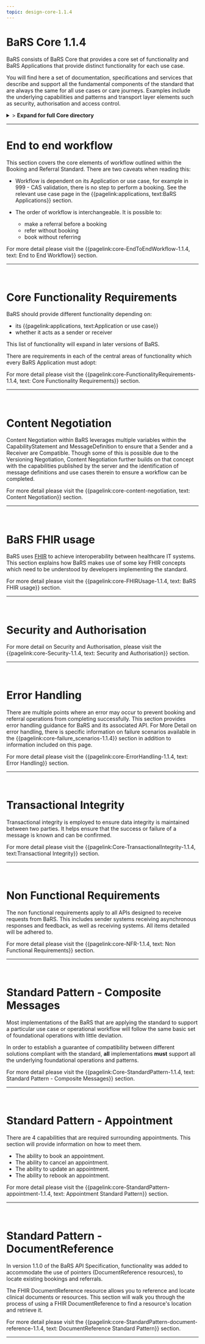 ```yaml
---
topic: design-core-1.1.4
---
```


# BaRS Core 1.1.4

BaRS consists of BaRS Core that provides a core set of functionality and BaRS Applications that provide distinct functionality for each use case.

You will find here a set of documentation, specifications and services that describe and support all the fundamental components of the standard that are always the same for all use cases or care journeys. Examples include the underlying capabilities and patterns and transport layer elements such as security, authorisation and access control.

<details>
<summary>> <b class="barslink">Expand for full Core directory</b></summary>

&bull; {{pagelink:design-core-1.1.4 , text: Core 1.1.4}}</br>
&nbsp;&nbsp;&bull; {{pagelink:core-EndToEndWorkflow-1.1.4 , text:End to end workflow}}</br>
&nbsp;&nbsp;&nbsp;&nbsp;&bull; {{pagelink:core-EndToEndWorkflow-ServiceDiscovery-1.1.4 , text:Service Discovery}}</br>
&nbsp;&nbsp;&nbsp;&nbsp;&bull; {{pagelink:core-EndToEndWorkflow-BaRSAuth-1.1.4 , text:Authenticate with BaRS}}</br>
&nbsp;&nbsp;&nbsp;&nbsp;&bull; {{pagelink:core-EndToEndWorkflow-API-1.1.4 , text:BaRS FHIR API}}</br>
&nbsp;&nbsp;&nbsp;&nbsp;&bull; {{pagelink:core-EndToEndWorkflow-HTTPHeader-1.1.4 , text:HTTP Header}}</br>
&nbsp;&nbsp;&nbsp;&nbsp;&bull; {{pagelink:core-EndToEndWorkflow-Routing-1.1.4 , text:Routing}}</br>
&nbsp;&nbsp;&nbsp;&nbsp;&bull; {{pagelink:core-EndToEndWorkflow-Auth-1.1.4 , text:Authentication and Authorisation}}</br>
&nbsp;&nbsp;&nbsp;&nbsp;&bull; {{pagelink:core-EndToEndWorkflow-Transactional-Integrity-1.1.4 , text:Transactional Integrity}}</br>
&nbsp;&nbsp;&nbsp;&nbsp;&bull; {{pagelink:core-EndToEndWorkflow-HTTPResponseHeader-1.1.4 , text:HTTP Response Headers}}</br>
&nbsp;&nbsp;&nbsp;&nbsp;&bull; {{pagelink:core-EndToEndWorkflow-Processing-1.1.4 , text:Processing Requests}}</br>
&nbsp;&nbsp;&nbsp;&nbsp;&bull; {{pagelink:core-EndToEndWorkflow-Responses-1.1.4 , text:Responses}}</br>
&nbsp;&nbsp;&nbsp;&nbsp;&bull; {{pagelink:core-EndToEndWorkflow-ReversingRoles-1.1.4 , text:Reversing Roles}}</br>
&nbsp;&nbsp;&nbsp;&nbsp;&bull; {{pagelink:core-EndToEndWorkflow-AsyncWorkflow-1.1.4 , text:Asynchronous Workflow}}</br>
&nbsp;&nbsp;&bull; {{pagelink:core-FunctionalityRequirements-1.1.4 , text:Core Functionality Requirements.}}</br>
&nbsp;&nbsp;&nbsp;&nbsp;&bull; {{pagelink:core-FunctionalityRequirements-All-1.1.4 , text:All}}</br>
&nbsp;&nbsp;&nbsp;&nbsp;&bull; {{pagelink:core-FunctionalityRequirements-Caching-1.1.4 , text:Caching}}</br>
&nbsp;&nbsp;&nbsp;&nbsp;&bull; {{pagelink:core-FunctionalityRequirements-BookingSender-1.1.4 , text:Booking Sender}}</br>
&nbsp;&nbsp;&nbsp;&nbsp;&bull; {{pagelink:core-FunctionalityRequirements-BookingReceiver-1.1.4 , text:Booking Receiver}}</br>
&nbsp;&nbsp;&nbsp;&nbsp;&bull; {{pagelink:core-FunctionalityRequirements-ReferralSender-1.1.4 , text:Referral Sender}}</br>
&nbsp;&nbsp;&nbsp;&nbsp;&bull; {{pagelink:core-FunctionalityRequirements-ReferralReceiver-1.1.4 , text:Referral Receiver}}</br>
&nbsp;&nbsp;&bull; {{pagelink:core-FHIRUsage-1.1.4 , text:BaRS FHIR Usage}}</br>
&nbsp;&nbsp;&nbsp;&nbsp;&bull; {{pagelink:core-FHIRUsage-Framework-1.1.4 , text:Frameworks}}</br>
&nbsp;&nbsp;&nbsp;&nbsp;&bull; {{pagelink:core-FHIRUsage-REST-1.1.4 , text:REST}}</br>
&nbsp;&nbsp;&nbsp;&nbsp;&bull; {{pagelink:core-FHIRUsage-FHIR-Operations-1.1.4 , text:FHIR Operations}}</br>
&nbsp;&nbsp;&nbsp;&nbsp;&bull; {{pagelink:core-FHIRUsage-Process-Message-1.1.4 , text:$process-message}}</br>
&nbsp;&nbsp;&nbsp;&nbsp;&bull; {{pagelink:core-FHIRUsage-bundle-1.1.4 , text:Bundle}}</br>
&nbsp;&nbsp;&nbsp;&nbsp;&bull; {{pagelink:core-FHIRUsage-JourneyID-1.1.4 , text:Journey ID}}</br>
&nbsp;&nbsp;&nbsp;&nbsp;&bull; {{pagelink:core-FHIRUsage-Time-1.1.4 , text:How to handle times}}</br>
&nbsp;&nbsp;&nbsp;&nbsp;&bull; {{pagelink:core-FHIRUsage-LastUpdated-1.1.4 , text:LastUpdatedDate}}</br>
&nbsp;&nbsp;&bull; {{pagelink:core-Security-1.1.4 , text:Security and Authorisation}}</br>
&nbsp;&nbsp;&nbsp;&nbsp;&bull; {{pagelink:core-Security-Sender-1.1.4 , text:Sender}}</br>
&nbsp;&nbsp;&nbsp;&nbsp;&bull; {{pagelink:core-Security-Oauth-1.1.4 , text:OAuth Endpoints}}</br>
&nbsp;&nbsp;&nbsp;&nbsp;&bull; {{pagelink:core-Security-Receiver-1.1.4 , text:Receiver}}</br>
&nbsp;&nbsp;&nbsp;&nbsp;&bull; {{pagelink:core-Security-Auth-1.1.4 , text:Authorisation}}</br>
&nbsp;&nbsp;&bull; {{pagelink:core-ErrorHandling-1.1.4 , text:Error Handling}}</br>
&nbsp;&nbsp;&nbsp;&nbsp;&bull; {{pagelink:core-ErrorHandling-Overview-1.1.4 , text:Overview}}</br>
&nbsp;&nbsp;&nbsp;&nbsp;&bull; {{pagelink:core-ErrorHandling-IntS-1.1.4 , text:BaRS interactions(sending)}}</br>
&nbsp;&nbsp;&nbsp;&nbsp;&bull; {{pagelink:core-ErrorHandling-OpOut-1.1.4 , text:OperationOutcome Example}}</br>
&nbsp;&nbsp;&nbsp;&nbsp;&bull; {{pagelink:core-ErrorHandling-Diag-1.1.4 , text:Diagnostic Text}}</br>
&nbsp;&nbsp;&nbsp;&nbsp;&bull; {{pagelink:core-ErrorHandling-Examples-1.1.4 , text:Example Errors}}</br>
&nbsp;&nbsp;&nbsp;&nbsp;&bull; {{pagelink:core-ErrorHandling-SendResp-1.1.4 , text:Sender Responsibilities}}</br>
&nbsp;&nbsp;&nbsp;&nbsp;&bull; {{pagelink:core-ErrorHandling-IntR-1.1.4 , text:BaRs interactions(receiving)}}</br>
&nbsp;&nbsp;&nbsp;&nbsp;&bull; {{pagelink:core-ErrorHandling-RecResp-1.1.4 , text:Receiver responsibilities}}</br>
&nbsp;&nbsp;&nbsp;&nbsp;&bull; {{pagelink:core-failure_scenarios-1.1.4 , text:Failure Scenarios}}	 </br>
&nbsp;&nbsp;&bull; {{pagelink:Core-TransactionalIntegrity-1.1.4 , text:Transactional Integrity}}</br>
&nbsp;&nbsp;&nbsp;&nbsp;&bull; {{pagelink:Core-TransactionalIntegrity-Initial-1.1.4 , text:Initial Request}}</br>
&nbsp;&nbsp;&nbsp;&nbsp;&bull; {{pagelink:Core-TransactionalIntegrity-Update-1.1.4 , text:Sending an update}}</br>
&nbsp;&nbsp;&nbsp;&nbsp;&bull; {{pagelink:Core-TransactionalIntegrity-Feedback-1.1.4 , text:Feedback (response) requests}}</br>
&nbsp;&nbsp;&nbsp;&nbsp;&bull; {{pagelink:Core-TransactionalIntegrity-Retry-1.1.4 , text:Retry Scenario}}</br>
&nbsp;&nbsp;&nbsp;&nbsp;&bull; {{pagelink:Core-TransactionalIntegrity-Onward-1.1.4 , text:Onwards Referrals}}</br>
&nbsp;&nbsp;&nbsp;&nbsp;&bull; {{pagelink:Core-TransactionalIntegrity-retry-1.1.4 , text:Definition of a Retry}}</br>
&nbsp;&nbsp;&nbsp;&nbsp;&bull; {{pagelink:Core-TransactionalIntegrity-Receiver-1.1.4 , text:Receiver responsibilities}}</br>
&nbsp;&nbsp;&nbsp;&nbsp;&bull; {{pagelink:Core-TransactionalIntegrity-Sender-1.1.4 , text:Sender responsibilities}}</br>
&nbsp;&nbsp;&nbsp;&nbsp;&bull; {{pagelink:core-TIFailureScenarios-1.1.4 , text:Failure Scenarios}}</br>
&nbsp;&nbsp;&bull; {{pagelink:core-NFR-1.1.4 , text:Non functional Requirements}}</br>
&nbsp;&nbsp;&nbsp;&nbsp;&bull; {{pagelink:core-NFR-Requirements-1.1.4 , text:Requirements}}</br>
&nbsp;&nbsp;&nbsp;&nbsp;&bull; {{pagelink:core-NFR-Processing-Time-1.1.4 , text:Processing Times}}</br>
&nbsp;&nbsp;&bull; {{pagelink:Core-StandardPattern-1.1.4 , text:Standard Pattern - Composite Messages}}</br>
&nbsp;&nbsp;&nbsp;&nbsp;&bull; {{pagelink:core-SPComposites-1.1.4 , text:Standard Pattern for Composites}}</br>
&nbsp;&nbsp;&nbsp;&nbsp;&bull; {{pagelink:core-SPMessageHeader-1.1.4 , text:Message Headers}}</br>
&nbsp;&nbsp;&nbsp;&nbsp;&bull; {{pagelink:core-SPCancellation-1.1.4 , text:Cancellation}}</br>
&nbsp;&nbsp;&nbsp;&nbsp;&bull; {{pagelink:core-SPUseCaseCategories-1.1.4 , text:Use Case Categories}}</br>
&nbsp;&nbsp;&bull; {{pagelink:core-StandardPattern-appointment-1.1.4 , text:Standard Pattern - Appointments}}</br>
&nbsp;&nbsp;&nbsp;&nbsp;&bull; {{pagelink:core-StandardPattern-appointment-booking-1.1.4 , text:Booking}}</br>
&nbsp;&nbsp;&nbsp;&nbsp;&bull; {{pagelink:core-StandardPattern-appointment-update-1.1.4 , text:Updates}}</br>
&nbsp;&nbsp;&nbsp;&nbsp;&bull; {{pagelink:core-StandardPattern-appointment-cancel-1.1.4 , text:Cancellations}}</br>
&nbsp;&nbsp;&nbsp;&nbsp;&bull; {{pagelink:core-StandardPattern-appointment-rebook-1.1.4 , text:Rebook}}</br>
&nbsp;&nbsp;&bull; {{pagelink:core-StandardPattern-document-reference-1.1.4 , text:Standard Pattern - DocumentReference}}</br>
&nbsp;&nbsp;&nbsp;&nbsp;&bull; {{pagelink:core-StandardPattern-document-reference-Sender-1.1.4 , text:Sender}}</br>
&nbsp;&nbsp;&nbsp;&nbsp;&bull; {{pagelink:core-StandardPattern-document-reference-Receiver-1.1.4 , text:Receiver}}</br>
&nbsp;&nbsp;&nbsp;&nbsp;&bull; {{pagelink:core-StandardPattern-document-reference-interface-1.1.4 , text:Interface}}</br>

   

</details>

<hr>

# End to end workflow
This section covers the core elements of workflow outlined within the Booking and Referral Standard. There are two caveats when reading this:

- Workflow is dependent on its Application or use case, for example in 999 - CAS validation, there is no step to perform a booking. See the relevant use case page in the 
{{pagelink:applications, text:BaRS Applications}} section. 


- The order of workflow is interchangeable. It is possible to:
    - make a referral before a booking
    - refer without booking
    - book without referring

For more detail please visit the {{pagelink:core-EndToEndWorkflow-1.1.4, text: End to End Workflow}} section.

<hr>
<br>


# Core Functionality Requirements
BaRS should provide different functionality depending on:

- its {{pagelink:applications, text:Application or use case}}
- whether it acts as a sender or receiver


This list of functionality will expand in later versions of BaRS.

There are requirements in each of the central areas of functionality which every BaRS Application must adopt:

For more detail please visit the {{pagelink:core-FunctionalityRequirements-1.1.4, text: Core Functionality Requirements}} section.

<hr>
<br>

# Content Negotiation

Content Negotiation within BaRS leverages multiple variables within the CapabilityStatement and MessageDefinition to ensure that a Sender and a Receiver are Compatible. Though some of this is possible due to the Versioning Negotiation, Content Negotiation further builds on that concept with the capabilities published by the server and the identification of message definitions and use cases therein to ensure a workflow can be completed. 

For more detail please visit the {{pagelink:core-content-negotiation, text: Content Negotiation}} section.

<hr>
<br>

# BaRS FHIR usage
BaRS uses [FHIR](https://digital.nhs.uk/services/fhir-uk-core) to achieve interoperability between healthcare IT systems. This section explains how BaRS makes use of some key FHIR concepts which need to be understood by developers implementing the standard.  

For more detail please visit the {{pagelink:core-FHIRUsage-1.1.4, text: BaRS FHIR usage}} section.

<hr>
<br>

# Security and Authorisation

For more detail on Security and Authorisation, please visit the {{pagelink:core-Security-1.1.4, text: Security and Authorisation}} section.

<hr>
<br>

# Error Handling
There are multiple points where an error may occur to prevent booking and referral operations from completing successfully. This section provides error handling guidance for BaRS and its associated API. For More Detail on error handling, there is specific information on failure scenarios available in the {{pagelink:core-failure_scenarios-1.1.4}} section in addition to information included on this page.

For more detail please visit the {{pagelink:core-ErrorHandling-1.1.4, text: Error Handling}} section.

<hr>
<br>

# Transactional Integrity
Transactional integrity is employed to ensure data integrity is maintained between two parties. It helps ensure that the success or failure of a message is known and can be confirmed. 

For more detail please visit the {{pagelink:Core-TransactionalIntegrity-1.1.4, text:Transactional Integrity}} section.

<hr>
<br>

# Non Functional Requirements

The non functional requirements apply to all APIs designed to receive requests from BaRS. This includes sender systems receiving asynchronous responses and feedback, as well as receiving systems. All items detailed will be adhered to.

For more detail please visit the {{pagelink:core-NFR-1.1.4, text: Non Functional Requirements}} section.

<hr>
<br>

# Standard Pattern - Composite Messages
Most implementations of the BaRS that are applying the standard to support a particular use case or operational workflow will follow the same basic set of foundational operations with little deviation. 

In order to establish a guarantee of compatibility between different solutions compliant with the standard, **all** implementations **must** support all the underlying foundational operations and patterns.

For more detail please visit the {{pagelink:Core-StandardPattern-1.1.4, text: Standard Pattern - Composite Messages}} section.

<hr>
<br>

# Standard Pattern - Appointment

There are 4 capabilities that are required surrounding appointments. This section will provide information on how to meet them.

* The ability to book an appointment.
* The ability to cancel an appointment.
* The ability to update an appointment.
* The ability to rebook an appointment.

For more detail please visit the {{pagelink:core-StandardPattern-appointment-1.1.4, text: Appointment Standard Pattern}} section.

<hr>
<br>

# Standard Pattern - DocumentReference

In version 1.1.0 of the BaRS API Specification, functionality was added to accommodate the use of pointers (DocumentReference resources), to locate existing bookings and referrals.

The FHIR DocumentReference resource allows you to reference and locate clinical documents or resources. This section will walk you through the process of using a FHIR DocumentReference to find a resource's location and retrieve it.

For more detail please visit the {{pagelink:core-StandardPattern-document-reference-1.1.4, text: DocumentReference Standard Pattern}} section.

<hr>
<br>